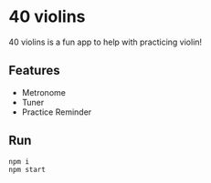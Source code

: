 # 40 violins
40 violins is a fun app to help with practicing violin!

## Features
- Metronome
- Tuner
- Practice Reminder

## Run
```
npm i
npm start
```